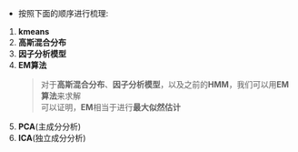 - 按照下面的顺序进行梳理:

1. **kmeans**
2. **高斯混合分布**
3. **因子分析模型**
4. **EM算法**
    > 对于**高斯混合分布**、**因子分析模型**，以及之前的**HMM**，我们可以用**EM算法**来求解  
    > 可以证明，**EM**相当于进行**最大似然估计**
5. **PCA**(主成分分析)
6. **ICA**(独立成分分析)
